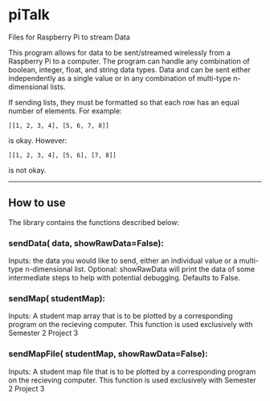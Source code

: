 # piTalk
Files for Raspberry Pi to stream Data

This program allows for data to be sent/streamed wirelessly from a Raspberry Pi to a computer. The program can handle any combination of boolean, integer, float, and string data types. Data and can be sent either independently as a single value or in any combination of multi-type n-dimensional lists. 

If sending lists, they must be formatted so that each row has an equal number of elements. For example: 

`[[1, 2, 3, 4], [5, 6, 7, 8]]`

is okay.  However: 

`[[1, 2, 3, 4], [5, 6], [7, 8]]`

is not okay.

---

## How to use
The library contains the functions described below:

### sendData( data, showRawData=False):
Inputs: the data you would like to send, either an individual value or a multi-type n-dimensional list.
Optional: showRawData will print the data of some intermediate steps to help with potential debugging.  Defaults to False.


### sendMap( studentMap):
Inputs: A student map array that is to be plotted by a corresponding program on the recieving computer.
This function is used exclusively with Semester 2 Project 3

### sendMapFile( studentMap, showRawData=False):
Inputs: A student map file that is to be plotted by a corresponding program on the recieving computer.
This function is used exclusively with Semester 2 Project 3
